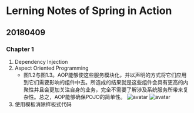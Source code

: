# Lerning Notes of Spring in Action

## 20180409
### Chapter 1
1. Dependency Injection
2. Aspect Oriented Programming
    - 图1.2与图1.3。AOP能够使这些服务模块化，并以声明的方式将它们应用到它们需要影响的组件中去。所造成的结果就是这些组件会具有更高的内聚性并且会更加关注自身的业务，完全不需要了解涉及系统服务所带来复杂性。总之，AOP能够确保POJO的简单性。
    ![avatar](https://ws1.sinaimg.cn/large/e2989da6ly1fq6g9008l7j20d107lgng.jpg)
    ![avatar](https://ws1.sinaimg.cn/large/e2989da6ly1fq6hptzemlj20df07ydg5.jpg)
3. 使用模板消除样板式代码
